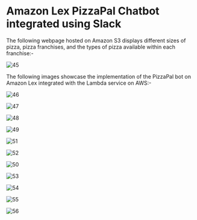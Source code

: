 # Amazon Lex PizzaPal Chatbot integrated using Slack 

The following webpage hosted on Amazon S3 displays different sizes of pizza, pizza franchises, and the types of pizza available within each franchise:-

![45](https://github.com/anvita-kumar30/Amazon_Lex_PizzaPalChatBot/assets/109106936/ea880c0d-8052-4e1c-96ec-12693219887a)

The following images showcase the implementation of the PizzaPal bot on Amazon Lex integrated with the Lambda service on AWS:-

![46](https://github.com/anvita-kumar30/Amazon_Lex_PizzaPalChatBot/assets/109106936/61e3f2e7-7ad4-416b-819d-f194d3e753bb)

![47](https://github.com/anvita-kumar30/Amazon_Lex_PizzaPalChatBot/assets/109106936/ccb555c7-6edf-4cc9-8db9-b60cf39f6734)

![48](https://github.com/anvita-kumar30/Amazon_Lex_PizzaPalChatBot/assets/109106936/2ed88d7c-2a14-4491-83bc-e4e646f25e9d)

![49](https://github.com/anvita-kumar30/Amazon_Lex_PizzaPalChatBot/assets/109106936/037a2ffd-9fd0-4643-bc62-7e7d0e011435)

![51](https://github.com/anvita-kumar30/Amazon_Lex_PizzaPalChatBot/assets/109106936/cad724b1-04b7-4ba1-8ae8-fc2a30c8dce9)

![52](https://github.com/anvita-kumar30/Amazon_Lex_PizzaPalChatBot/assets/109106936/0b9d7583-55b6-4117-af24-d76f114395f7)



![50](https://github.com/anvita-kumar30/Amazon_Lex_PizzaPalChatBot/assets/109106936/f71f124e-3344-445a-ac89-b9a78b075ad1)

![53](https://github.com/anvita-kumar30/Amazon_Lex_PizzaPalChatBot/assets/109106936/85a07e24-7b62-4013-bd06-75c83edf796d)

![54](https://github.com/anvita-kumar30/Amazon_Lex_PizzaPalChatBot/assets/109106936/1ecadff1-0d6b-4a26-aa5e-52c4521099d6)

![55](https://github.com/anvita-kumar30/Amazon_Lex_PizzaPalChatBot/assets/109106936/bdbce492-320f-43e2-90ba-35d3bcd188d7)

![56](https://github.com/anvita-kumar30/Amazon_Lex_PizzaPalChatBot/assets/109106936/6532860e-3cea-407e-b362-3fe6004615e7)

